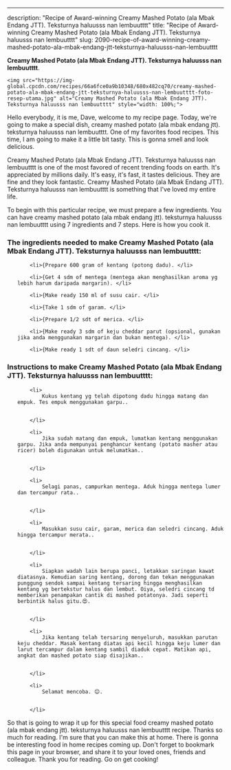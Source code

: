---
description: "Recipe of Award-winning Creamy Mashed Potato (ala Mbak Endang JTT). Teksturnya haluusss nan lembuutttt"
title: "Recipe of Award-winning Creamy Mashed Potato (ala Mbak Endang JTT). Teksturnya haluusss nan lembuutttt"
slug: 2090-recipe-of-award-winning-creamy-mashed-potato-ala-mbak-endang-jtt-teksturnya-haluusss-nan-lembuutttt

<p>
	<strong>Creamy Mashed Potato (ala Mbak Endang JTT). Teksturnya haluusss nan lembuutttt</strong>. 
	
</p>
<p>
	
	<img src="https://img-global.cpcdn.com/recipes/66a6fce0a9b10348/680x482cq70/creamy-mashed-potato-ala-mbak-endang-jtt-teksturnya-haluusss-nan-lembuutttt-foto-resep-utama.jpg" alt="Creamy Mashed Potato (ala Mbak Endang JTT). Teksturnya haluusss nan lembuutttt" style="width: 100%;">
	
	
</p>
<p>
	Hello everybody, it is me, Dave, welcome to my recipe page. Today, we're going to make a special dish, creamy mashed potato (ala mbak endang jtt). teksturnya haluusss nan lembuutttt. One of my favorites food recipes. This time, I am going to make it a little bit tasty. This is gonna smell and look delicious.
</p>
	
<p>
	Creamy Mashed Potato (ala Mbak Endang JTT). Teksturnya haluusss nan lembuutttt is one of the most favored of recent trending foods on earth. It's appreciated by millions daily. It's easy, it's fast, it tastes delicious. They are fine and they look fantastic. Creamy Mashed Potato (ala Mbak Endang JTT). Teksturnya haluusss nan lembuutttt is something that I've loved my entire life.
</p>
<p>
	
</p>

<p>
To begin with this particular recipe, we must prepare a few ingredients. You can have creamy mashed potato (ala mbak endang jtt). teksturnya haluusss nan lembuutttt using 7 ingredients and 7 steps. Here is how you cook it.
</p>

<h3>The ingredients needed to make Creamy Mashed Potato (ala Mbak Endang JTT). Teksturnya haluusss nan lembuutttt:</h3>

<ol>
	
		<li>{Prepare 600 gram of kentang (potong dadu). </li>
	
		<li>{Get 4 sdm of mentega (mentega akan menghasilkan aroma yg lebih harum daripada margarin). </li>
	
		<li>{Make ready 150 ml of susu cair. </li>
	
		<li>{Take 1 sdm of garam. </li>
	
		<li>{Prepare 1/2 sdt of merica. </li>
	
		<li>{Make ready 3 sdm of keju cheddar parut (opsional, gunakan jika anda menggunakan margarin dan bukan mentega). </li>
	
		<li>{Make ready 1 sdt of daun seledri cincang. </li>
	
</ol>
<p>
	
</p>

<h3>Instructions to make Creamy Mashed Potato (ala Mbak Endang JTT). Teksturnya haluusss nan lembuutttt:</h3>

<ol>
	
		<li>
			Kukus kentang yg telah dipotong dadu hingga matang dan empuk. Tes empuk menggunakan garpu..
			
			
		</li>
	
		<li>
			Jika sudah matang dan empuk, lumatkan kentang menggunakan garpu. Jika anda mempunyai penghancur kentang (potato masher atau ricer) boleh digunakan untuk melumatkan..
			
			
		</li>
	
		<li>
			Selagi panas, campurkan mentega. Aduk hingga mentega lumer dan tercampur rata..
			
			
		</li>
	
		<li>
			Masukkan susu cair, garam, merica dan seledri cincang. Aduk hingga tercampur merata..
			
			
		</li>
	
		<li>
			Siapkan wadah lain berupa panci, letakkan saringan kawat diatasnya. Kemudian saring kentang, dorong dan tekan menggunakan punggung sendok sampai kentang tersaring hingga menghasilkan kentang yg bertekstur halus dan lembut. Oiya, seledri cincang td memberikan penampakan cantik di mashed potatonya. Jadi seperti berbintik halus gitu.😍.
			
			
		</li>
	
		<li>
			Jika kentang telah tersaring menyeluruh, masukkan parutan keju cheddar. Masak kentang diatas api kecil hingga keju lumer dan larut tercampur dalam kentang sambil diaduk cepat. Matikan api, angkat dan mashed potato siap disajikan..
			
			
		</li>
	
		<li>
			Selamat mencoba. 😊.
			
			
		</li>
	
</ol>

<p>
	
</p>

<p>
	So that is going to wrap it up for this special food creamy mashed potato (ala mbak endang jtt). teksturnya haluusss nan lembuutttt recipe. Thanks so much for reading. I'm sure that you can make this at home. There is gonna be interesting food in home recipes coming up. Don't forget to bookmark this page in your browser, and share it to your loved ones, friends and colleague. Thank you for reading. Go on get cooking!
</p>
